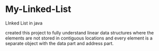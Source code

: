 # My-Linked-List
LInked List in java

  created this project to fully understand linear data structures where the elements are not stored in contiguous locations and every
  element is a separate object with the data part and address part.

